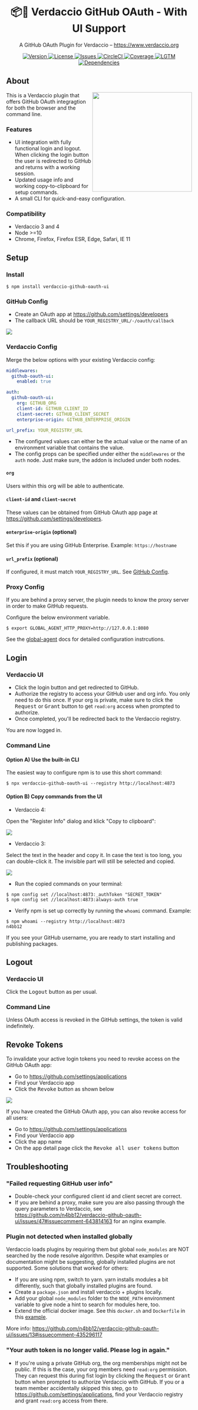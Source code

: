 <h1 align="center">
  📦🔐 Verdaccio GitHub OAuth - With UI Support
</h1>

<p align="center">
  A GitHub OAuth Plugin for Verdaccio – <a href="https://www.verdaccio.org">https://www.verdaccio.org</a>
</p>

<p align="center">
  <a href="https://www.npmjs.com/package/verdaccio-github-oauth-ui">
    <img alt="Version" src="https://flat.badgen.net/npm/v/verdaccio-github-oauth-ui?icon=npm">
  </a>
  <a href="https://raw.githubusercontent.com/n4bb12/verdaccio-github-oauth-ui/master/LICENSE">
    <img alt="License" src="https://flat.badgen.net/github/license/n4bb12/verdaccio-github-oauth-ui?icon=github">
  </a>
  <a href="https://github.com/n4bb12/verdaccio-github-oauth-ui/issues/new/choose">
    <img alt="Issues" src="https://flat.badgen.net/badge/github/create issue/pink?icon=github">
  </a>
  <a href="https://circleci.com/gh/n4bb12/workflows/verdaccio-github-oauth-ui">
    <img alt="CircleCI" src="https://flat.badgen.net/circleci/github/n4bb12/verdaccio-github-oauth-ui/master?icon=circleci">
  </a>
  <a href="https://codecov.io/github/n4bb12/verdaccio-github-oauth-ui">
    <img alt="Coverage" src="https://flat.badgen.net/codecov/c/github/n4bb12/verdaccio-github-oauth-ui?icon=codecov">
  </a>
  <a href="https://lgtm.com/projects/g/n4bb12/verdaccio-github-oauth-ui/alerts">
    <img alt="LGTM" src="https://flat.badgen.net/lgtm/alerts/g/n4bb12/verdaccio-github-oauth-ui?icon=lgtm">
  </a>
  <a href="https://david-dm.org/n4bb12/verdaccio-github-oauth-ui">
    <img alt="Dependencies" src="https://flat.badgen.net/david/dep/n4bb12/verdaccio-github-oauth-ui?icon=npm">
  </a>
</p>

## About

<img src="screenshots/authorize.png" align="right" width="270"/>

This is a Verdaccio plugin that offers GitHub OAuth integragtion for both the browser and the command line.

### Features

- UI integration with fully functional login and logout. When clicking the login button the user is redirected to GitHub and returns with a working session.
- Updated usage info and working copy-to-clipboard for setup commands. 
- A small CLI for quick-and-easy configuration.

### Compatibility

- Verdaccio 3 and 4
- Node >=10
- Chrome, Firefox, Firefox ESR, Edge, Safari, IE 11

## Setup

### Install

```
$ npm install verdaccio-github-oauth-ui
```

### GitHub Config

- Create an OAuth app at https://github.com/settings/developers
- The callback URL should be `YOUR_REGISTRY_URL/-/oauth/callback`

![](screenshots/github-app.png)

### Verdaccio Config

Merge the below options with your existing Verdaccio config:

```yml
middlewares:
  github-oauth-ui:
    enabled: true

auth:
  github-oauth-ui:
    org: GITHUB_ORG
    client-id: GITHUB_CLIENT_ID
    client-secret: GITHUB_CLIENT_SECRET
    enterprise-origin: GITHUB_ENTERPRISE_ORIGIN

url_prefix: YOUR_REGISTRY_URL
```

- The configured values can either be the actual value or the name of an environment variable that contains the value.
- The config props can be specified under either the `middlewares` or the `auth` node. Just make sure, the addon is included under both nodes.

#### `org`

Users within this org will be able to authenticate.

#### `client-id` and `client-secret`

These values can be obtained from GitHub OAuth app page at https://github.com/settings/developers.

#### `enterprise-origin` (optional)

Set this if you are using GitHub Enterprise. Example: `https://hostname`

#### `url_prefix` (optional)

If configured, it must match `YOUR_REGISTRY_URL`. See [GitHub Config](#GitHub-Config).

### Proxy Config

If you are behind a proxy server, the plugin needs to know the proxy server in order to make GitHub requests.

Configure the below environment variable.

```
$ export GLOBAL_AGENT_HTTP_PROXY=http://127.0.0.1:8080
```

See the [global-agent](https://github.com/gajus/global-agent#environment-variables) docs for detailed configuration instrcutions.

## Login

### Verdaccio UI

- Click the login button and get redirected to GitHub.
- Authorize the registry to access your GitHub user and org info. You only need to do this once. If your org is private, make sure to click the <kbd>Request</kbd> or <kbd>Grant</kbd> button to get `read:org` access when prompted to authorize.
- Once completed, you'll be redirected back to the Verdaccio registry.

You are now logged in.

### Command Line

#### Option A) Use the built-in CLI

The easiest way to configure npm is to use this short command:

```
$ npx verdaccio-github-oauth-ui --registry http://localhost:4873
```

#### Option B) Copy commands from the UI

- Verdaccio 4:

Open the "Register Info" dialog and klick "Copy to clipboard":

![](screenshots/register-info.png)

- Verdaccio 3:

Select the text in the header and copy it. In case the text is too long, you can double-click it. The invisible part will still be selected and copied.

![](screenshots/header.png)

- Run the copied commands on your terminal:

```
$ npm config set //localhost:4873:_authToken "SECRET_TOKEN"
$ npm config set //localhost:4873:always-auth true
```

- Verify npm is set up correctly by running the `whoami` command. Example:

```
$ npm whoami --registry http://localhost:4873
n4bb12
```

If you see your GitHub username, you are ready to start installing and publishing packages.

## Logout

### Verdaccio UI

Click the <kbd>Logout</kbd> button as per usual.

### Command Line

Unless OAuth access is revoked in the GitHub settings, the token is valid indefinitely.

## Revoke Tokens

To invalidate your active login tokens you need to revoke access on the GitHub OAuth app:

- Go to https://github.com/settings/applications
- Find your Verdaccio app
- Click the <kbd>Revoke</kbd> button as shown below

![](screenshots/revoke.png)

If you have created the GitHub OAuth app, you can also revoke access for all users:

- Go to https://github.com/settings/applications
- Find your Verdaccio app
- Click the app name
- On the app detail page click the <kbd>Revoke all user tokens</kbd> button


## Troubleshooting

### "Failed requesting GitHub user info"

- Double-check your configured client id and client secret are correct.
- If you are behind a proxy, make sure you are also passing through the query parameters to Verdaccio, see https://github.com/n4bb12/verdaccio-github-oauth-ui/issues/47#issuecomment-643814163 for an nginx example.

### Plugin not detected when installed globally

Verdaccio loads plugins by requiring them but global `node_modules` are NOT searched by the node resolve algorithm. Despite what examples or documentation might be suggesting, globally installed plugins are not supported. Some solutions that worked for others:

- If you are using npm, switch to yarn. yarn installs modules a bit differently, such that globally installed plugins are found.
- Create a `package.json` and install verdaccio + plugins locally.
- Add your global `node_modules` folder to the `NODE_PATH` environment variable to give node a hint to search for modules here, too.
- Extend the official docker image. See this `docker.sh` and `Dockerfile` in this [example](https://gist.github.com/n4bb12/523e8347a580f596cbf14d0d791b5927).

More info: https://github.com/n4bb12/verdaccio-github-oauth-ui/issues/13#issuecomment-435296117

### "Your auth token is no longer valid. Please log in again."

- If you're using a private GitHub org, the org memberships might not be public. If this is the case, your org members need `read:org` permission. They can request this during fist login by clicking the <kbd>Request</kbd> or <kbd>Grant</kbd> button when prompted to authorize Verdaccio with GitHub. If you or a team member accidentally skipped this step, go to https://github.com/settings/applications, find your Verdaccio registry and grant `read:org` access from there.
